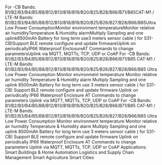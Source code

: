 For -CB Bands: B1/B2/B3/B4/B5/B8/B12/B13/B18/B19/B20/B25/B28/B66/B71/B85CAT-M1 / LTE-M Bands: B1/B2/B3/B4/B5/B8/B12/B13/B18/B19/B20/B25/B26/B27/B28/B66/B85Ultra Low Power ConsumptionMonitor environment temperatureMonitor relative air humidityTemperature & Humidity alarmMultiply Sampling and one uplink8500mAh Battery for long term use3 meters sensor cable ( for S31-CB)Support BLE remote configure and update firmwareUplink on periodicallyIP66 Waterproof EnclosureAT Commands to change parametersUplink via MQTT, MQTTs, TCP, UDP or CoAP
For -CB Bands: B1/B2/B3/B4/B5/B8/B12/B13/B18/B19/B20/B25/B28/B66/B71/B85
CAT-M1 / LTE-M Bands: B1/B2/B3/B4/B5/B8/B12/B13/B18/B19/B20/B25/B26/B27/B28/B66/B85
Ultra Low Power Consumption
Monitor environment temperature
Monitor relative air humidity
Temperature & Humidity alarm
Multiply Sampling and one uplink
8500mAh Battery for long term use
3 meters sensor cable ( for S31-CB)
Support BLE remote configure and update firmware
Uplink on periodically
IP66 Waterproof Enclosure
AT Commands to change parameters
Uplink via MQTT, MQTTs, TCP, UDP or CoAP
For -CB Bands: B1/B2/B3/B4/B5/B8/B12/B13/B18/B19/B20/B25/B28/B66/B71/B85
CAT-M1 / LTE-M Bands: B1/B2/B3/B4/B5/B8/B12/B13/B18/B19/B20/B25/B26/B27/B28/B66/B85
Ultra Low Power Consumption
Monitor environment temperature
Monitor relative air humidity
Temperature & Humidity alarm
Multiply Sampling and one uplink
8500mAh Battery for long term use
3 meters sensor cable ( for S31-CB)
Support BLE remote configure and update firmware
Uplink on periodically
IP66 Waterproof Enclosure
AT Commands to change parameters
Uplink via MQTT, MQTTs, TCP, UDP or CoAP
Applications:
Smart Buildings & Home Automation
Logistics and Supply Chain Management
Smart Agriculture
Smart Cities
